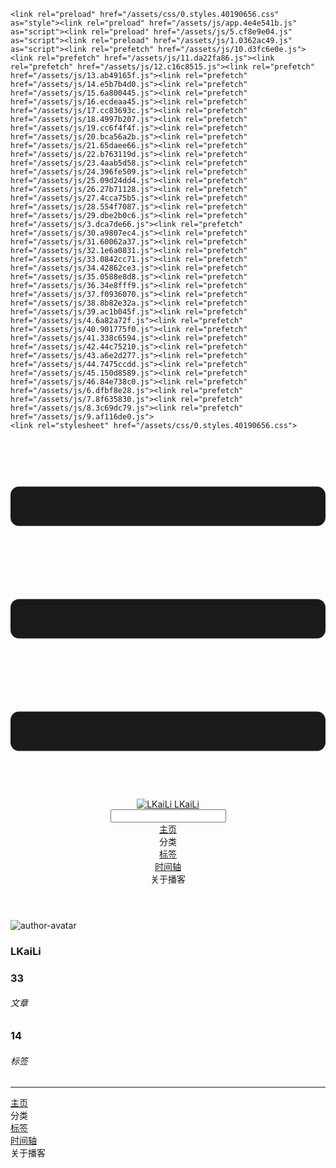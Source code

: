 <!DOCTYPE html>
<html lang="zh-CN">
  <head>
    <meta charset="utf-8">
    <meta name="viewport" content="width=device-width,initial-scale=1">
    <title>Other | LKaiLi</title>
    <meta name="generator" content="VuePress 1.8.2">
    <link rel="icon" href="https://pan.zealsay.com/blog/favicon.ico">
    <script language="javascript" type="text/javascript" src="https://cdn.bootcdn.net/ajax/libs/jquery/3.5.1/jquery.min.js"></script>
    <script language="javascript" type="text/javascript" src="/js/mouseClick.js"></script>
    <script>
          var _hmt = _hmt || [];
          (function() {
            var hm = document.createElement("script");
            hm.src = "https://hm.baidu.com/hm.js?b0aae218897fa9d8a9f76e9a77e0b3c6";
            var s = document.getElementsByTagName("script")[0]; 
            s.parentNode.insertBefore(hm, s);
          })();
        </script>
    <meta name="description" content="草 走 🤸 忽略">
    <meta name="viewport" content="width=device-width,initial-scale=1,user-scalable=no">
    
    <link rel="preload" href="/assets/css/0.styles.40190656.css" as="style"><link rel="preload" href="/assets/js/app.4e4e541b.js" as="script"><link rel="preload" href="/assets/js/5.cf8e9e04.js" as="script"><link rel="preload" href="/assets/js/1.0362ac49.js" as="script"><link rel="prefetch" href="/assets/js/10.d3fc6e0e.js"><link rel="prefetch" href="/assets/js/11.da22fa86.js"><link rel="prefetch" href="/assets/js/12.c16c8515.js"><link rel="prefetch" href="/assets/js/13.ab49165f.js"><link rel="prefetch" href="/assets/js/14.e5b7b4d0.js"><link rel="prefetch" href="/assets/js/15.6a800445.js"><link rel="prefetch" href="/assets/js/16.ecdeaa45.js"><link rel="prefetch" href="/assets/js/17.cc83693c.js"><link rel="prefetch" href="/assets/js/18.4997b207.js"><link rel="prefetch" href="/assets/js/19.cc6f4f4f.js"><link rel="prefetch" href="/assets/js/20.bca56a2b.js"><link rel="prefetch" href="/assets/js/21.65daee66.js"><link rel="prefetch" href="/assets/js/22.b763119d.js"><link rel="prefetch" href="/assets/js/23.4aab5d58.js"><link rel="prefetch" href="/assets/js/24.396fe509.js"><link rel="prefetch" href="/assets/js/25.09d24dd4.js"><link rel="prefetch" href="/assets/js/26.27b71128.js"><link rel="prefetch" href="/assets/js/27.4cca75b5.js"><link rel="prefetch" href="/assets/js/28.554f7087.js"><link rel="prefetch" href="/assets/js/29.dbe2b0c6.js"><link rel="prefetch" href="/assets/js/3.dca7de66.js"><link rel="prefetch" href="/assets/js/30.a9807ec4.js"><link rel="prefetch" href="/assets/js/31.60062a37.js"><link rel="prefetch" href="/assets/js/32.1e6a0831.js"><link rel="prefetch" href="/assets/js/33.0842cc71.js"><link rel="prefetch" href="/assets/js/34.42862ce3.js"><link rel="prefetch" href="/assets/js/35.0588e8d8.js"><link rel="prefetch" href="/assets/js/36.34e8fff9.js"><link rel="prefetch" href="/assets/js/37.f0936070.js"><link rel="prefetch" href="/assets/js/38.8b82e32a.js"><link rel="prefetch" href="/assets/js/39.ac1b045f.js"><link rel="prefetch" href="/assets/js/4.6a82a72f.js"><link rel="prefetch" href="/assets/js/40.901775f0.js"><link rel="prefetch" href="/assets/js/41.338c6594.js"><link rel="prefetch" href="/assets/js/42.44c75210.js"><link rel="prefetch" href="/assets/js/43.a6e2d277.js"><link rel="prefetch" href="/assets/js/44.7475ccdd.js"><link rel="prefetch" href="/assets/js/45.150d8589.js"><link rel="prefetch" href="/assets/js/46.84e738c0.js"><link rel="prefetch" href="/assets/js/6.dfbf8e28.js"><link rel="prefetch" href="/assets/js/7.8f635830.js"><link rel="prefetch" href="/assets/js/8.3c69dc79.js"><link rel="prefetch" href="/assets/js/9.af116de0.js">
    <link rel="stylesheet" href="/assets/css/0.styles.40190656.css">
  </head>
  <body>
    <div id="app" data-server-rendered="true"><div class="theme-container no-sidebar" data-v-1dc90b28><div data-v-1dc90b28><div id="loader-wrapper" class="loading-wrapper" data-v-d48f4d20 data-v-1dc90b28 data-v-1dc90b28><div class="loader-main" data-v-d48f4d20><div data-v-d48f4d20></div><div data-v-d48f4d20></div><div data-v-d48f4d20></div><div data-v-d48f4d20></div></div> <!----> <!----></div> <div class="password-shadow password-wrapper-out" style="display:none;" data-v-5cb9a64e data-v-1dc90b28 data-v-1dc90b28><h3 class="title" style="display:none;" data-v-5cb9a64e data-v-5cb9a64e>LKaiLi</h3> <!----> <label id="box" class="inputBox" style="display:none;" data-v-5cb9a64e data-v-5cb9a64e><input type="password" value="" data-v-5cb9a64e> <span data-v-5cb9a64e>Konck! Knock!</span> <button data-v-5cb9a64e>OK</button></label> <div class="footer" style="display:none;" data-v-5cb9a64e data-v-5cb9a64e><span data-v-5cb9a64e><i class="iconfont reco-theme" data-v-5cb9a64e></i> <a target="blank" href="https://vuepress-theme-reco.recoluan.com" data-v-5cb9a64e>vuePress-theme-reco</a></span> <span data-v-5cb9a64e><i class="iconfont reco-copyright" data-v-5cb9a64e></i> <a data-v-5cb9a64e><span data-v-5cb9a64e>LKaiLi</span>
            
          <!---->
          2021
        </a></span></div></div> <div class="hide" data-v-1dc90b28><div data-v-1dc90b28><div id="smart" class="wrapper-page" style="background-image:url(https://pan.zealsay.com/zealsay/cover/4.jpg);background-position-x:center;background-position-y:center;background-size:cover;background-repeat-x:no-repeat;background-repeat-y:no-repeat;" data-v-1dc90b28><header class="navbar" data-v-1dc90b28><div class="sidebar-button"><svg xmlns="http://www.w3.org/2000/svg" aria-hidden="true" role="img" viewBox="0 0 448 512" class="icon"><path fill="currentColor" d="M436 124H12c-6.627 0-12-5.373-12-12V80c0-6.627 5.373-12 12-12h424c6.627 0 12 5.373 12 12v32c0 6.627-5.373 12-12 12zm0 160H12c-6.627 0-12-5.373-12-12v-32c0-6.627 5.373-12 12-12h424c6.627 0 12 5.373 12 12v32c0 6.627-5.373 12-12 12zm0 160H12c-6.627 0-12-5.373-12-12v-32c0-6.627 5.373-12 12-12h424c6.627 0 12 5.373 12 12v32c0 6.627-5.373 12-12 12z"></path></svg></div> <a href="/" class="home-link router-link-active"><img src="/logo.png" alt="LKaiLi" class="logo"> <span class="site-name">LKaiLi</span></a> <div class="links"><div id="dayNightSwitch" class="generalWrapper" data-v-32f44868><a class="click" data-v-32f44868><div class="onOff daySwitch" data-v-32f44868><div class="star star1" data-v-32f44868></div> <div class="star star2" data-v-32f44868></div> <div class="star star3" data-v-32f44868></div> <div class="star star4" data-v-32f44868></div> <div class="star star5" data-v-32f44868></div> <div class="star sky" data-v-32f44868></div> <div class="sunMoon" data-v-32f44868><div class="crater crater1" data-v-32f44868></div> <div class="crater crater2" data-v-32f44868></div> <div class="crater crater3" data-v-32f44868></div> <div class="cloud part1" data-v-32f44868></div> <div class="cloud part2" data-v-32f44868></div></div></div></a></div> <div class="search-box"><i class="iconfont reco-search"></i> <input aria-label="Search" autocomplete="off" spellcheck="false" value=""> <!----></div> <nav class="nav-links can-hide"><div class="nav-item"><a href="/" class="nav-link"><i class="iconfont reco-home"></i>
  主页
</a></div><div class="nav-item"><div class="dropdown-wrapper"><a class="dropdown-title"><span class="title"><i class="iconfont reco-category"></i>
      分类
    </span> <span class="arrow right"></span></a> <ul class="nav-dropdown" style="display:none;"><li class="dropdown-item"><!----> <a href="/categories/JS 方法合集/" class="nav-link"><i class="iconfont undefined"></i>
  JS 方法合集
</a></li><li class="dropdown-item"><!----> <a href="/categories/正则表达式/" class="nav-link"><i class="iconfont undefined"></i>
  正则表达式
</a></li><li class="dropdown-item"><!----> <a href="/categories/Vue/" class="nav-link"><i class="iconfont undefined"></i>
  Vue
</a></li><li class="dropdown-item"><!----> <a href="/categories/Vue移动头条项目/" class="nav-link"><i class="iconfont undefined"></i>
  Vue移动头条项目
</a></li><li class="dropdown-item"><!----> <a href="/categories/Vue OV系统/" class="nav-link"><i class="iconfont undefined"></i>
  Vue OV系统
</a></li><li class="dropdown-item"><!----> <a href="/categories/axios/" class="nav-link"><i class="iconfont undefined"></i>
  axios
</a></li><li class="dropdown-item"><!----> <a href="/categories/JavaScript/" class="nav-link"><i class="iconfont undefined"></i>
  JavaScript
</a></li><li class="dropdown-item"><!----> <a href="/categories/杂项/" class="nav-link"><i class="iconfont undefined"></i>
  杂项
</a></li></ul></div></div><div class="nav-item"><a href="/tag/" class="nav-link"><i class="iconfont reco-tag"></i>
  标签
</a></div><div class="nav-item"><a href="/timeline/" class="nav-link"><i class="iconfont reco-date"></i>
  时间轴
</a></div><div class="nav-item"><div class="dropdown-wrapper"><a class="dropdown-title"><span class="title"><i class="iconfont reco-other"></i>
      关于播客
    </span> <span class="arrow right"></span></a> <ul class="nav-dropdown" style="display:none;"><li class="dropdown-item"><!----> <a href="/other/" class="nav-link"><i class="iconfont reco-account"></i>
  关于我
</a></li><li class="dropdown-item"><!----> <a href="/about/" class="nav-link"><i class="iconfont reco-mail"></i>
  联系我
</a></li></ul></div></div> <!----></nav></div></header> <div class="sidebar-mask" data-v-1dc90b28></div> <aside class="sidebar" data-v-1dc90b28><div class="personal-info-wrapper" data-v-03833281 data-v-1dc90b28><img src="https://i.loli.net/2021/05/17/rRzqv6kGHwATM41.png" alt="author-avatar" class="personal-img" data-v-03833281> <h3 class="name" data-v-03833281>
    LKaiLi
  </h3> <div class="num" data-v-03833281><div data-v-03833281><h3 data-v-03833281>33</h3> <h6 data-v-03833281>文章</h6></div> <div data-v-03833281><h3 data-v-03833281>14</h3> <h6 data-v-03833281>标签</h6></div></div> <hr data-v-03833281></div> <nav class="nav-links"><div class="nav-item"><a href="/" class="nav-link"><i class="iconfont reco-home"></i>
  主页
</a></div><div class="nav-item"><div class="dropdown-wrapper"><a class="dropdown-title"><span class="title"><i class="iconfont reco-category"></i>
      分类
    </span> <span class="arrow right"></span></a> <ul class="nav-dropdown" style="display:none;"><li class="dropdown-item"><!----> <a href="/categories/JS 方法合集/" class="nav-link"><i class="iconfont undefined"></i>
  JS 方法合集
</a></li><li class="dropdown-item"><!----> <a href="/categories/正则表达式/" class="nav-link"><i class="iconfont undefined"></i>
  正则表达式
</a></li><li class="dropdown-item"><!----> <a href="/categories/Vue/" class="nav-link"><i class="iconfont undefined"></i>
  Vue
</a></li><li class="dropdown-item"><!----> <a href="/categories/Vue移动头条项目/" class="nav-link"><i class="iconfont undefined"></i>
  Vue移动头条项目
</a></li><li class="dropdown-item"><!----> <a href="/categories/Vue OV系统/" class="nav-link"><i class="iconfont undefined"></i>
  Vue OV系统
</a></li><li class="dropdown-item"><!----> <a href="/categories/axios/" class="nav-link"><i class="iconfont undefined"></i>
  axios
</a></li><li class="dropdown-item"><!----> <a href="/categories/JavaScript/" class="nav-link"><i class="iconfont undefined"></i>
  JavaScript
</a></li><li class="dropdown-item"><!----> <a href="/categories/杂项/" class="nav-link"><i class="iconfont undefined"></i>
  杂项
</a></li></ul></div></div><div class="nav-item"><a href="/tag/" class="nav-link"><i class="iconfont reco-tag"></i>
  标签
</a></div><div class="nav-item"><a href="/timeline/" class="nav-link"><i class="iconfont reco-date"></i>
  时间轴
</a></div><div class="nav-item"><div class="dropdown-wrapper"><a class="dropdown-title"><span class="title"><i class="iconfont reco-other"></i>
      关于播客
    </span> <span class="arrow right"></span></a> <ul class="nav-dropdown" style="display:none;"><li class="dropdown-item"><!----> <a href="/other/" class="nav-link"><i class="iconfont reco-account"></i>
  关于我
</a></li><li class="dropdown-item"><!----> <a href="/about/" class="nav-link"><i class="iconfont reco-mail"></i>
  联系我
</a></li></ul></div></div> <!----></nav> <!----> </aside> <div class="password-shadow password-wrapper-in" style="display:none;" data-v-5cb9a64e data-v-1dc90b28><h3 class="title" style="display:none;" data-v-5cb9a64e data-v-5cb9a64e>Other</h3> <!----> <label id="box" class="inputBox" style="display:none;" data-v-5cb9a64e data-v-5cb9a64e><input type="password" value="" data-v-5cb9a64e> <span data-v-5cb9a64e>Konck! Knock!</span> <button data-v-5cb9a64e>OK</button></label> <div class="footer" style="display:none;" data-v-5cb9a64e data-v-5cb9a64e><span data-v-5cb9a64e><i class="iconfont reco-theme" data-v-5cb9a64e></i> <a target="blank" href="https://vuepress-theme-reco.recoluan.com" data-v-5cb9a64e>vuePress-theme-reco</a></span> <span data-v-5cb9a64e><i class="iconfont reco-copyright" data-v-5cb9a64e></i> <a data-v-5cb9a64e><span data-v-5cb9a64e>LKaiLi</span>
            
          <!---->
          2021
        </a></span></div></div></div> <div data-v-1dc90b28><main class="page" style="padding-right:0;"><div class="page-title" style="display:none;"><h1 class="title"></h1> <div class="page-info" data-v-0efa1f05><i class="iconfont reco-account" data-v-0efa1f05><span data-v-0efa1f05>LKaiLi</span></i> <!----> <i class="iconfont reco-eye" data-v-0efa1f05><span id="/blogs/other/第一篇文章.md" data-flag-title="Your Article Title" class="leancloud-visitors" data-v-0efa1f05><a class="leancloud-visitors-count" style="font-size:.9rem;font-weight:normal;color:#999;"></a></span></i> <!----></div></div> <!----> <footer class="page-edit" style="display:none;"><!----> <!----></footer> <!----> <!----> <!----></main> <!----></div></div></div></div></div><div class="global-ui"><div class="back-to-ceiling" style="right:1rem;bottom:6rem;width:2.5rem;height:2.5rem;border-radius:.25rem;line-height:2.5rem;display:none;" data-v-c6073ba8 data-v-c6073ba8><svg t="1574745035067" viewBox="0 0 1024 1024" version="1.1" xmlns="http://www.w3.org/2000/svg" p-id="5404" class="icon" data-v-c6073ba8><path d="M526.60727968 10.90185116a27.675 27.675 0 0 0-29.21455937 0c-131.36607665 82.28402758-218.69155461 228.01873535-218.69155402 394.07834331a462.20625001 462.20625001 0 0 0 5.36959153 69.94390903c1.00431239 6.55289093-0.34802892 13.13561351-3.76865779 18.80351572-32.63518765 54.11355614-51.75690182 118.55860487-51.7569018 187.94566865a371.06718723 371.06718723 0 0 0 11.50484808 91.98906777c6.53300375 25.50556257 41.68394495 28.14064038 52.69160883 4.22606766 17.37162448-37.73630017 42.14135425-72.50938081 72.80769204-103.21549295 2.18761121 3.04276886 4.15646224 6.24463696 6.40373557 9.22774369a1871.4375 1871.4375 0 0 0 140.04691725 5.34970492 1866.36093723 1866.36093723 0 0 0 140.04691723-5.34970492c2.24727335-2.98310674 4.21612437-6.18497483 6.3937923-9.2178004 30.66633723 30.70611158 55.4360664 65.4791928 72.80769147 103.21549355 11.00766384 23.91457269 46.15860503 21.27949489 52.69160879-4.22606768a371.15156223 371.15156223 0 0 0 11.514792-91.99901164c0-69.36717486-19.13165746-133.82216804-51.75690182-187.92578088-3.42062944-5.66790279-4.76302748-12.26056868-3.76865837-18.80351632a462.20625001 462.20625001 0 0 0 5.36959269-69.943909c-0.00994388-166.08943902-87.32547796-311.81420293-218.6915546-394.09823051zM605.93803103 357.87693858a93.93749974 93.93749974 0 1 1-187.89594924 6.1e-7 93.93749974 93.93749974 0 0 1 187.89594924-6.1e-7z" p-id="5405" data-v-c6073ba8></path><path d="M429.50777625 765.63860547C429.50777625 803.39355007 466.44236686 1000.39046097 512.00932183 1000.39046097c45.56695499 0 82.4922232-197.00623328 82.5015456-234.7518555 0-37.75494459-36.9345906-68.35043303-82.4922232-68.34111062-45.57627738-0.00932239-82.52019037 30.59548842-82.51086798 68.34111062z" p-id="5406" data-v-c6073ba8></path></svg></div><div></div><APlayer audio="" fixed="true" mini="true" theme="#647ea0" loop="loop" order="list" preload="auto" volume="0.3" mutex="true" lrc-type="0" list-folded="true" list-max-height="250" storage-name="vuepress-plugin-meting" id="aplayer-fixed"></APlayer><div id="goTop" class="hide-cat" data-v-bf92849a></div><div class="kanbanniang" data-v-5775ee02><div class="banniang-container" style="display:;" data-v-5775ee02><div class="messageBox" style="right:68px;bottom:190px;display:none;" data-v-5775ee02>
      欢迎来到 LKaiLi
    </div> <div class="operation" style="right:90px;bottom:40px;display:none;" data-v-5775ee02><i class="kbnfont kbn-ban-home ban-home" data-v-5775ee02></i> <i class="kbnfont kbn-ban-message message" data-v-5775ee02></i> <i class="kbnfont kbn-ban-close close" data-v-5775ee02></i> <a target="_blank" href="https://vuepress-theme-reco.recoluan.com/views/plugins/kanbanniang.html" data-v-5775ee02><i class="kbnfont kbn-ban-info info" data-v-5775ee02></i></a> <i class="kbnfont kbn-ban-theme skin" style="display:none;" data-v-5775ee02></i></div> <canvas id="banniang" width="120" height="322" class="live2d" style="right:90px;bottom:-20px;opacity:0.9;" data-v-5775ee02></canvas></div> <div class="showBanNiang" style="display:none;" data-v-5775ee02>
    看板娘
  </div></div></div></div>
    <script src="/assets/js/app.4e4e541b.js" defer></script><script src="/assets/js/5.cf8e9e04.js" defer></script><script src="/assets/js/1.0362ac49.js" defer></script>
  </body>
</html>
